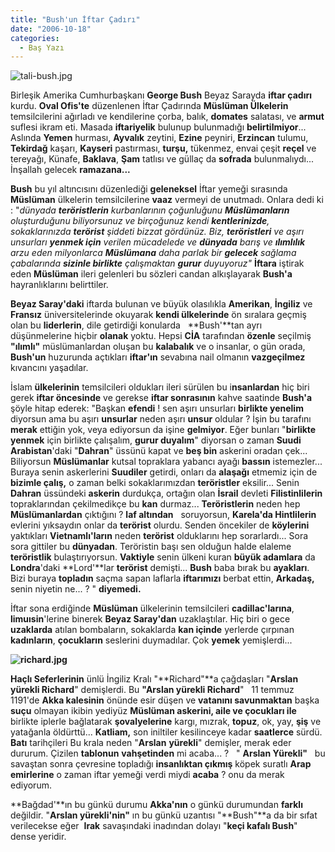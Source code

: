 ```yaml
---
title: "Bush'un İftar Çadırı"
date: "2006-10-18"
categories: 
  - Baş Yazı
---
```


![tali-bush.jpg](/uploads/2006/10/tali-bush.kucukresim.jpg)  

Birleşik Amerika Cumhurbaşkanı **George Bush** Beyaz Sarayda **iftar çadırı** kurdu. **Oval Ofis'te** düzenlenen İftar Çadırında **Müslüman Ülkelerin** temsilcilerini ağırladı ve kendilerine çorba, balık, **domates** salatası, ve **armut** suflesi ikram eti. Masada **iftariyelik** bulunup bulunmadığı **belirtilmiyor**... Aslında **Yemen** hurması, **Ayvalık** zeytini, **Ezine** peyniri, **Erzincan** tulumu, **Tekirdağ** kaşarı, **Kayseri** pastırması, **turşu,** tükenmez, envai çeşit **reçel** ve tereyağı, Künafe, **Baklava**, **Şam** tatlısı ve güllaç da **sofrada** bulunmalıydı... İnşallah gelecek **ramazana...**

**Bush** bu yıl altıncısını düzenlediği **geleneksel** İftar yemeği sırasında **Müslüman** ülkelerin temsilcilerine **vaaz** vermeyi de unutmadı. Onlara dedi ki : "_dünyada **teröristlerin** kurbanlarının çoğunluğunu **Müslümanların** oluşturduğunu biliyorsunuz ve birçoğunuz kendi **kentlerinizde**, sokaklarınızda **terörist** şiddeti bizzat gördünüz. Biz, **teröristleri** ve aşırı unsurları **yenmek için** verilen mücadelede ve **dünyada** barış ve **ılımlılık** arzu eden milyonlarca **Müslümana** daha parlak bir **gelecek** sağlama çabalarında **sizinle birlikte** çalışmaktan **gurur** duyuyoruz"_ **İftara** iştirak eden **Müslüman** ileri gelenleri bu sözleri candan alkışlayarak **Bush'a** hayranlıklarını belirttiler.

**Beyaz Saray'daki** iftarda bulunan ve büyük olasılıkla **Amerikan**, **İngiliz** ve **Fransız** üniversitelerinde okuyarak **kendi ülkelerinde** ön sıralara geçmiş olan bu **liderlerin**, dile getirdiği konularda   **Bush'**tan ayrı düşünmelerine hiçbir **olanak** yoktu. Hepsi **CİA** tarafından **özenle** seçilmiş **"ılımlı"** müslümanlardan oluşan bu **kalabalık** ve o insanlar, o gün orada, **Bush'un** huzurunda açtıkları **iftar'ın** sevabına nail olmanın **vazgeçilmez** kıvancını yaşadılar.

İslam **ülkelerinin** temsilcileri oldukları ileri sürülen bu i**nsanlardan** hiç biri gerek **iftar öncesinde** ve gerekse **iftar sonrasının** kahve saatinde **Bush'a** şöyle hitap ederek: "Başkan **efendi** ! sen aşırı unsurları **birlikte yenelim** diyorsun ama bu aşırı **unsurlar** neden aşırı **unsur** oldular ? İşin bu tarafını **merak** ettiğin yok, veya ediyorsun da işine **gelmiyor**. Eğer bunları "**birlikte yenmek** için birlikte çalışalım, **gurur duyalım**" diyorsan o zaman **Suudi Arabistan**'daki "**Dahran**" üssünü kapat ve **beş bin** askerini oradan çek... Biliyorsun **Müslümanlar** kutsal topraklara yabancı ayağı **bassın** istemezler... Buraya senin askerlerini **Suudiler** getirdi, onları da **alaşağı** etmemiz için de **bizimle çalış,** o zaman belki sokaklarımızdan **teröristler** eksilir... Senin **Dahran** üssündeki **askerin** durdukça, ortağın olan **İsrail** devleti **Filistinlilerin** topraklarından çekilmedikçe bu **kan** durmaz... **Teröristlerin** neden hep **Müslümanlardan** çıktığını ? **laf altından**   soruyorsun, **Karela'da Hintlilerin** evlerini yıksaydın onlar da **terörist** olurdu. Senden öncekiler de **köylerini** yaktıkları **Vietnamlı'ların** neden **terörist** olduklarını hep sorarlardı... Sora sora gittiler bu **dünyadan**. Teröristin başı sen olduğun halde elaleme **teröristlik** bulaştırıyorsun. **Vaktiyle** senin ülkeni kuran **büyük adamlara** da **Londra**'daki **Lord'**lar **terörist** demişti... **Bush** baba bırak bu **ayakları**. Bizi buraya **topladın** saçma sapan laflarla **iftarımızı** berbat ettin, **Arkadaş,** senin niyetin ne... ? " **diyemedi.**  

İftar sona erdiğinde **Müslüman** ülkelerinin temsilcileri **cadillac'larına**, **limuısin**'lerine binerek **Beyaz Saray'dan** uzaklaştılar. Hiç biri o gece **uzaklarda** atılan bombaların, sokaklarda **kan içinde** yerlerde çırpınan **kadınların**, **çocukların** seslerini duymadılar. Çok **yemek** yemişlerdi...

**![richard.jpg](/uploads/2006/10/richard.jpg)**

**Haçlı Seferlerinin** ünlü İngiliz Kralı "**Richard"**a çağdaşları "**Arslan yürekli Richard**" demişlerdi. Bu **"Arslan yürekli Richard**"   11 temmuz 1191'de **Akka kalesinin** önünde esir düşen ve **vatanını savunmaktan** başka **suçu** olmayan ikibin yediyüz **Müslüman askerini, aile ve çocukları ile** birlikte iplerle bağlatarak **şovalyelerine** kargı, mızrak, **topuz**, ok, yay, **şiş** ve yatağanla öldürttü... **Katliam,** son iniltiler kesilinceye kadar **saatlerce** sürdü. **Batı** tarihçileri Bu krala neden "**Arslan** **yürekli**" demişler, merak eder dururum. Çizilen **tablonun** **vahşetinden** mi acaba... ?   " **Arslan Yürekli"**   bu savaştan sonra çevresine topladığı **insanlıktan çıkmış** köpek suratlı **Arap emirlerine** o zaman iftar yemeği verdi miydi **acaba** ? onu da merak ediyorum.

**Bağdad'**ın bu günkü durumu **Akka'nın** o günkü durumundan **farklı** değildir. "**Arslan yürekli'nin"** ın bu günkü uzantısı "**Bush"**a da bir sıfat verilecekse eğer  **Irak** savaşındaki inadından dolayı "**keçi kafalı Bush**" dense yeridir.
